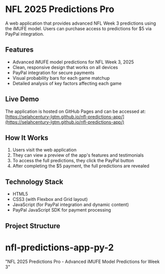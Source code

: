 # NFL 2025 Predictions Pro

A web application that provides advanced NFL Week 3 predictions using the iMUFE model. Users can purchase access to predictions for $5 via PayPal integration.

## Features

- Advanced iMUFE model predictions for NFL Week 3, 2025
- Clean, responsive design that works on all devices
- PayPal integration for secure payments
- Visual probability bars for each game matchup
- Detailed analysis of key factors affecting each game

## Live Demo

The application is hosted on GitHub Pages and can be accessed at:
[https://selahcentury-lgtm.github.io/nfl-predictions-app/](https://selahcentury-lgtm.github.io/nfl-predictions-app/)

## How It Works

1. Users visit the web application
2. They can view a preview of the app's features and testimonials
3. To access the full predictions, they click the PayPal button
4. After completing the $5 payment, the full predictions are revealed

## Technology Stack

- HTML5
- CSS3 (with Flexbox and Grid layout)
- JavaScript (for PayPal integration and dynamic content)
- PayPal JavaScript SDK for payment processing

## Project Structure
# nfl-predictions-app-py-2
"NFL 2025 Predictions Pro - Advanced iMUFE Model Predictions for Week 3"
